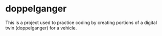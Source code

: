# doppelganger
This is a project used to practice coding by creating portions of a digital twin (doppelganger) for a vehicle.
